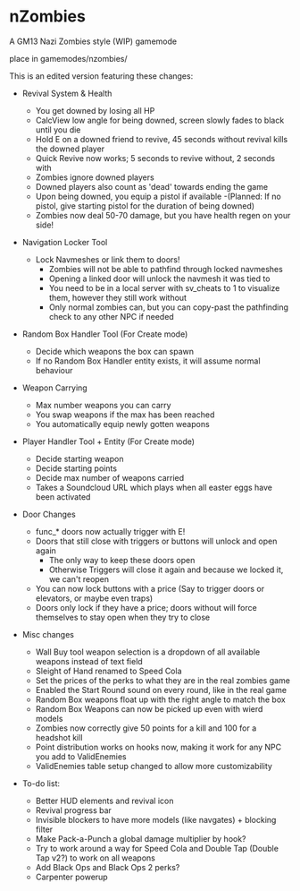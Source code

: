 nZombies
========

A GM13 Nazi Zombies style (WIP) gamemode

place in gamemodes/nzombies/

This is an edited version featuring these changes:

- Revival System & Health
	- You get downed by losing all HP
	- CalcView low angle for being downed, screen slowly fades to black until you die
	- Hold E on a downed friend to revive, 45 seconds without revival kills the downed player
	- Quick Revive now works; 5 seconds to revive without, 2 seconds with
	- Zombies ignore downed players
	- Downed players also count as 'dead' towards ending the game
	- Upon being downed, you equip a pistol if available
		-(Planned: If no pistol, give starting pistol for the duration of being downed)
	- Zombies now deal 50-70 damage, but you have health regen on your side!

- Navigation Locker Tool
	- Lock Navmeshes or link them to doors!
		- Zombies will not be able to pathfind through locked navmeshes
		- Opening a linked door will unlock the navmesh it was tied to
		- You need to be in a local server with sv_cheats to 1 to visualize them, however they still work without
		- Only normal zombies can, but you can copy-past the pathfinding check to any other NPC if needed
	
- Random Box Handler Tool (For Create mode)
	- Decide which weapons the box can spawn
	- If no Random Box Handler entity exists, it will assume normal behaviour
		
- Weapon Carrying
	- Max number weapons you can carry
	- You swap weapons if the max has been reached
	- You automatically equip newly gotten weapons
	
- Player Handler Tool + Entity (For Create mode)
	- Decide starting weapon
	- Decide starting points
	- Decide max number of weapons carried
	- Takes a Soundcloud URL which plays when all easter eggs have been activated
		
- Door Changes
	- func_* doors now actually trigger with E!
	- Doors that still close with triggers or buttons will unlock and open again
		- The only way to keep these doors open
		- Otherwise Triggers will close it again and because we locked it, we can't reopen
	- You can now lock buttons with a price (Say to trigger doors or elevators, or maybe even traps)
	- Doors only lock if they have a price; doors without will force themselves to stay open when they try to close
	
- Misc changes
	- Wall Buy tool weapon selection is a dropdown of all available weapons instead of text field
	- Sleight of Hand renamed to Speed Cola
	- Set the prices of the perks to what they are in the real zombies game
	- Enabled the Start Round sound on every round, like in the real game
	- Random Box weapons float up with the right angle to match the box
	- Random Box Weapons can now be picked up even with wierd models
	- Zombies now correctly give 50 points for a kill and 100 for a headshot kill
	- Point distribution works on hooks now, making it work for any NPC you add to ValidEnemies
	- ValidEnemies table setup changed to allow more customizability

- To-do list:
	- Better HUD elements and revival icon
	- Revival progress bar
	- Invisible blockers to have more models (like navgates) + blocking filter
	- Make Pack-a-Punch a global damage multiplier by hook?
	- Try to work around a way for Speed Cola and Double Tap (Double Tap v2?) to work on all weapons
	- Add Black Ops and Black Ops 2 perks?
	- Carpenter powerup
